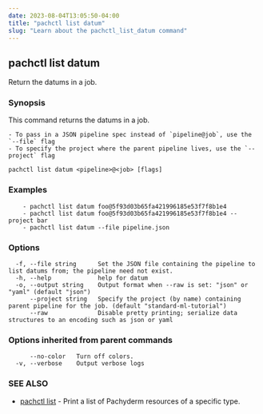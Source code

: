 ```yaml
---
date: 2023-08-04T13:05:50-04:00
title: "pachctl list datum"
slug: "Learn about the pachctl_list_datum command"
---
```


## pachctl list datum

Return the datums in a job.

### Synopsis

This command returns the datums in a job. 
 
	- To pass in a JSON pipeline spec instead of `pipeline@job`, use the `--file` flag 
 	- To specify the project where the parent pipeline lives, use the `--project` flag 


```
pachctl list datum <pipeline>@<job> [flags]
```

### Examples

```
	- pachctl list datum foo@5f93d03b65fa421996185e53f7f8b1e4 
	- pachctl list datum foo@5f93d03b65fa421996185e53f7f8b1e4 --project bar 
	- pachctl list datum --file pipeline.json
```

### Options

```
  -f, --file string      Set the JSON file containing the pipeline to list datums from; the pipeline need not exist.
  -h, --help             help for datum
  -o, --output string    Output format when --raw is set: "json" or "yaml" (default "json")
      --project string   Specify the project (by name) containing parent pipeline for the job. (default "standard-ml-tutorial")
      --raw              Disable pretty printing; serialize data structures to an encoding such as json or yaml
```

### Options inherited from parent commands

```
      --no-color   Turn off colors.
  -v, --verbose    Output verbose logs
```

### SEE ALSO

* [pachctl list](/commands/pachctl_list/)	 - Print a list of Pachyderm resources of a specific type.

